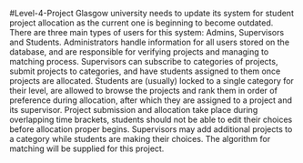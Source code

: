 #Level-4-Project
Glasgow university needs to update its system for student project allocation as the current one is beginning to become outdated. There are three main types of users for this system: Admins, Supervisors and Students. Administrators handle information for all users stored on the database, and are responsible for verifying projects and managing to matching process. Supervisors can subscribe to categories of projects, submit projects to categories, and have students assigned to them once projects are allocated. Students are (usually) locked to a single category for their level, are allowed to browse the projects and rank them in order of preference during allocation, after which they are assigned to a project and its supervisor. Project submission and allocation take place during overlapping time brackets, students should not be able to edit their choices before allocation proper begins. Supervisors may add additional projects to a category while students are making their choices. The algorithm for matching will be supplied for this project.
